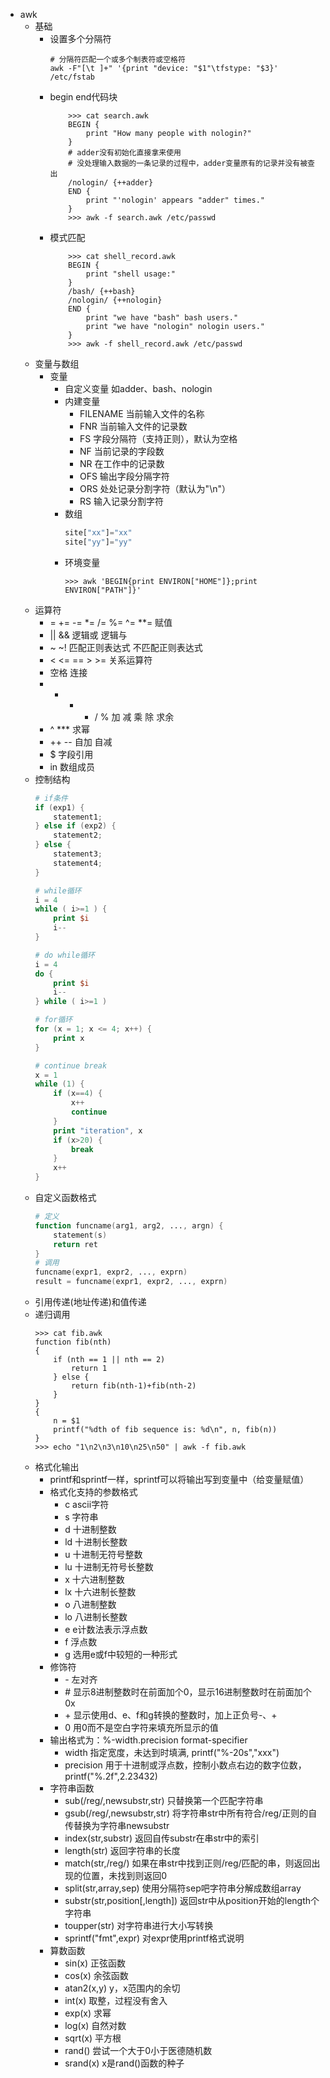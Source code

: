 - awk
    - 基础
        - 设置多个分隔符  
            ```shell
            # 分隔符匹配一个或多个制表符或空格符
            awk -F"[\t ]+" '{print "device: "$1"\tfstype: "$3}' /etc/fstab
            ```   
        - begin end代码块
            ```shell
                >>> cat search.awk
                BEGIN {
                    print "How many people with nologin?"
                }
                # adder没有初始化直接拿来使用
                # 没处理输入数据的一条记录的过程中，adder变量原有的记录并没有被查出
                /nologin/ {++adder}
                END {
                    print "'nologin' appears "adder" times."
                }
                >>> awk -f search.awk /etc/passwd
            ```
        - 模式匹配
            ```shell
                >>> cat shell_record.awk
                BEGIN {
                    print "shell usage:"
                }
                /bash/ {++bash}
                /nologin/ {++nologin}
                END {
                    print "we have "bash" bash users."
                    print "we have "nologin" nologin users."
                }
                >>> awk -f shell_record.awk /etc/passwd
            ```
    - 变量与数组
        - 变量
            - 自定义变量 如adder、bash、nologin
            - 内建变量
                - FILENAME 当前输入文件的名称
                - FNR 当前输入文件的记录数
                - FS 字段分隔符（支持正则），默认为空格
                - NF 当前记录的字段数
                - NR 在工作中的记录数
                - OFS 输出字段分隔字符
                - ORS 处处记录分割字符（默认为"\n"）
                - RS 输入记录分割字符
            - 数组
                ```awk
                site["xx"]="xx"
                site["yy"]="yy"
                ```
            - 环境变量
                ```shell
                >>> awk 'BEGIN{print ENVIRON["HOME"]};print ENVIRON["PATH"]}'
                ```
    - 运算符
        - = += -= *= /= %= ^= **= 赋值
        - || && 逻辑或 逻辑与
        - ~ ~! 匹配正则表达式 不匹配正则表达式
        - < <= == > >= 关系运算符
        - 空格 连接
        - + - * / % 加 减 乘 除 求余
        - ^ *** 求幂
        - ++ -- 自加 自减
        - $ 字段引用
        - in 数组成员
    - 控制结构
        ```awk
        # if条件
        if (exp1) {
            statement1;
        } else if (exp2) {
            statement2;
        } else {
            statement3;
            statement4;
        }
        
        # while循环
        i = 4
        while ( i>=1 ) {
            print $i
            i--
        }
        
        # do while循环
        i = 4
        do {
            print $i
            i--
        } while ( i>=1 )
        
        # for循环
        for (x = 1; x <= 4; x++) {
            print x
        }
        
        # continue break
        x = 1
        while (1) {
            if (x==4) {
                x++
                continue
            }
            print "iteration", x
            if (x>20) {
                break
            }
            x++
        }
        ```
    - 自定义函数格式
        ```awk
        # 定义
        function funcname(arg1, arg2, ..., argn) {
            statement(s)
            return ret
        }
        # 调用
        funcname(expr1, expr2, ..., exprn)
        result = funcname(expr1, expr2, ..., exprn)
        ```
    - 引用传递(地址传递)和值传递
    - 递归调用
        ```shell
        >>> cat fib.awk
        function fib(nth)
        {
            if (nth == 1 || nth == 2)
                return 1
            } else {
                return fib(nth-1)+fib(nth-2)
            }
        }
        {
            n = $1
            printf("%dth of fib sequence is: %d\n", n, fib(n))
        }
        >>> echo "1\n2\n3\n10\n25\n50" | awk -f fib.awk 
        ```
    - 格式化输出
        - printf和sprintf一样，sprintf可以将输出写到变量中（给变量赋值）
        - 格式化支持的参数格式
            - c ascii字符
            - s 字符串
            - d 十进制整数
            - ld 十进制长整数
            - u  十进制无符号整数
            - lu 十进制无符号长整数
            - x 十六进制整数
            - lx 十六进制长整数
            - o 八进制整数
            - lo 八进制长整数
            - e e计数法表示浮点数
            - f 浮点数
            - g 选用e或f中较短的一种形式
        - 修饰符
            - \- 左对齐
            - \# 显示8进制整数时在前面加个0，显示16进制整数时在前面加个0x
            - \+ 显示使用d、e、f和g转换的整数时，加上正负号-、+
            - 0 用0而不是空白字符来填充所显示的值
        - 输出格式为：\%\-width.precision format\-specifier
            + width 指定宽度，未达到时填满, printf("\%\-20s","xxx")
            + precision 用于十进制或浮点数，控制小数点右边的数字位数， printf("%.2f",2.23432)
        - 字符串函数
            + sub(/reg/,newsubstr,str) 只替换第一个匹配字符串
            + gsub(/reg/,newsubstr,str) 将字符串str中所有符合/reg/正则的自传替换为字符串newsubstr
            + index(str,substr) 返回自传substr在串str中的索引
            + length(str) 返回字符串的长度
            + match(str,/reg/) 如果在串str中找到正则/reg/匹配的串，则返回出现的位置，未找到则返回0
            + split(str,array,sep) 使用分隔符sep吧字符串分解成数组array
            + substr(str,position\[,length\]) 返回str中从position开始的length个字符串
            + toupper(str) 对字符串进行大小写转换
            + sprintf("fmt",expr) 对expr使用printf格式说明
        - 算数函数
            + sin(x) 正弦函数
            + cos(x) 余弦函数
            + atan2(x,y) y，x范围内的余切
            + int(x) 取整，过程没有舍入
            + exp(x) 求幂
            + log(x) 自然对数
            + sqrt(x) 平方根
            + rand() 尝试一个大于0小于医德随机数
            + srand(x) x是rand()函数的种子
            
